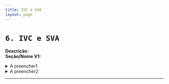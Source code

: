 ```yaml
---
title: IVC e SVA
layout: page
---
```


# `6. IVC e SVA`<a id="ivc-sva"></a>
**Descrição:** \
**Seção/Nome V1:**

<!-- A preencher1 -->
<details>
<summary>A preencher1</summary>

**Descrição:** 
</details>
<!-- A preencher2 -->
<details>
<summary>A preencher2</summary>

**Descrição:** 
</details>
<!-- fim da seção -->

---
